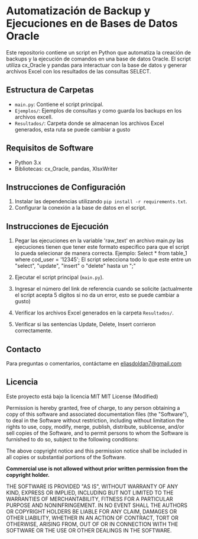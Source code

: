 # Automatización de Backup y Ejecuciones en de Bases de Datos Oracle

Este repositorio contiene un script en Python que automatiza la creación de backups y la ejecución de comandos en una base de datos Oracle. El script utiliza cx_Oracle y pandas para interactuar con la base de datos y generar archivos Excel con los resultados de las consultas SELECT.

## Estructura de Carpetas

- `main.py`: Contiene el script principal.
- `Ejemplos/`: Ejemplos de consultas y como guarda los backups en los archivos excell. 
- `Resultados/`: Carpeta donde se almacenan los archivos Excel generados, esta ruta se puede cambiar a gusto

## Requisitos de Software

- Python 3.x
- Bibliotecas: cx_Oracle, pandas, XlsxWriter

## Instrucciones de Configuración

1. Instalar las dependencias utilizando `pip install -r requirements.txt`.
2. Configurar la conexión a la base de datos en el script.

## Instrucciones de Ejecución

1. Pegar las ejecuciones en la variable 'raw_text' en archivo main.py las ejecuciones
   tienen que tener este formato especifico para que el script lo pueda selecionar de manera correcta.
      Ejemplo:
        Select * from table_1 where cod_user = '12345';
   El script selecciona todo lo que este entre un "select", "update", "insert" o "delete" hasta un ";"
    
3. Ejecutar el script principal (`main.py`).
2. Ingresar el número del link de referencia cuando se solicite (actualmente el script acepta 5 digitos si no da un error, esto se puede cambiar a gusto) 
3. Verificar los archivos Excel generados en la carpeta `Resultados/`.
4. Verificar si las sentencias Update, Delete, Insert corrieron correctamente. 

## Contacto

Para preguntas o comentarios, contáctame en eliasdoldan7@gmail.com


## Licencia

Este proyecto está bajo la licencia MIT 
MIT License (Modified)

Permission is hereby granted, free of charge, to any person obtaining a copy of this software and associated documentation files (the "Software"), to deal in the Software without restriction, including without limitation the rights to use, copy, modify, merge, publish, distribute, sublicense, and/or sell copies of the Software, and to permit persons to whom the Software is furnished to do so, subject to the following conditions:

The above copyright notice and this permission notice shall be included in all copies or substantial portions of the Software.

**Commercial use is not allowed without prior written permission from the copyright holder.**

THE SOFTWARE IS PROVIDED "AS IS", WITHOUT WARRANTY OF ANY KIND, EXPRESS OR IMPLIED, INCLUDING BUT NOT LIMITED TO THE WARRANTIES OF MERCHANTABILITY, FITNESS FOR A PARTICULAR PURPOSE AND NONINFRINGEMENT. IN NO EVENT SHALL THE AUTHORS OR COPYRIGHT HOLDERS BE LIABLE FOR ANY CLAIM, DAMAGES OR OTHER LIABILITY, WHETHER IN AN ACTION OF CONTRACT, TORT OR OTHERWISE, ARISING FROM, OUT OF OR IN CONNECTION WITH THE SOFTWARE OR THE USE OR OTHER DEALINGS IN THE SOFTWARE.

